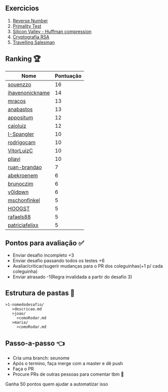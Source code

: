 ## Exercicios 

1. [Reverse Number](1-reverse-number/README.md)
1. [Primality Test](2-primality-test/README.md)
3. [Silicon Valley - Huffman compression](3-silicon-valley/README.md)
4. [Cryptografia RSA](4-rsa/README.md)
5. [Travelling Salesman](5-travelling-salesman/README.md)

## Ranking 🏆

| Nome | Pontuação |
|------|-----------|
|[souenzzo](https://github.com/souenzzo/)|16|
|[ihavenonickname](https://github.com/ihavenonickname/)|14|
|[mracos](https://github.com/mracos/)|13|
|[anabastos](https://github.com/anabastos/)|13|
|[appositum](https://github.com/appositum/)|12|
|[caioluiz](https://github.com/caioluiz/)|12|
|[I-Spangler](https://github.com/I-Spangler/)|10|
|[rodrigocam](https://github.com/rodrigocam/)|10|
|[VitorLuizC](https://github.com/VitorLuizC/)|10|
|[pliavi](https://github.com/pliavi/)|10|
|[ruan-brandao](https://github.com/ruan-brandao/)|7|
|[abekroenem](https://github.com/abekroenem/)|6|
|[brunoczim](https://github.com/brunoczim/)|6|
|[v0idpwn](https://github.com/v0idpwn/)|6|
|[mschonfinkel](https://github.com/mschonfinkel/)|5|
|[HOOGST](https://github.com/HOOGST/)|5|
|[rafaels88](https://github.com/rafaels88/)|5|
|[patriciafelixx](https://github.com/patriciafelixx)|5|

## Pontos para avaliação ✅
- Enviar desafio incompleto +3
- Enviar desafio passando todos os testes +6
- Avaliar/criticar/sugerir mudanças para o PR dos coleguinhas(+1 p/ cada coleguinha)
- Enviar atrasado -1(Regra invalidada a partir do desafio 3)

## Estrutura de pastas 💼
```
>1-nomedodesafio/
   >descricao.md
   >joao/
     >comoRodar.md
   >maria/
     >comoRodar.md
```

## Passo-a-passo 👈
- Cria uma branch: seunome
- Após o termino, faça merge com a master e dê push
- Faça o PR
- Procure PRs de outras pessoas para comentar tbm 🙂

Ganha 50 pontos quem ajudar a automatizar isso

